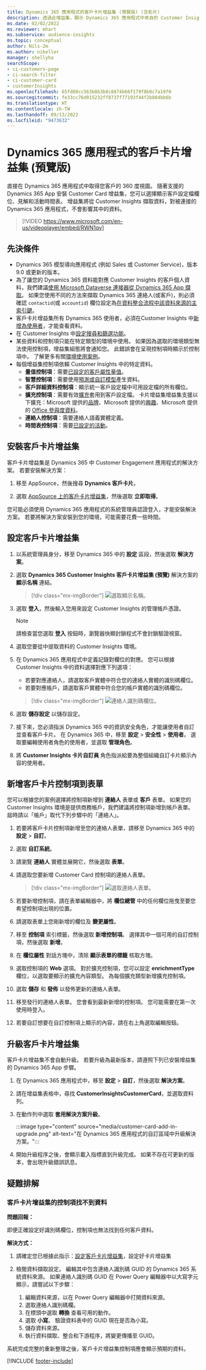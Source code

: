 ```yaml
---
title: Dynamics 365 應用程式的客戶卡片增益集 (預覽版) (含影片)
description: 透過此增益集，顯示 Dynamics 365 應用程式中來自的 Customer Insights 的客戶個人資料。
ms.date: 02/02/2022
ms.reviewer: mhart
ms.subservice: audience-insights
ms.topic: conceptual
author: Nils-2m
ms.author: nikeller
manager: shellyha
searchScope:
- ci-customers-page
- ci-search-filter
- ci-customer-card
- customerInsights
ms.openlocfilehash: 65fd80cc563b8b3b8c8874b66f179f8b0c7a19f0
ms.sourcegitcommit: fe33cc76d015232ff8737f77193f44f2b884bb6b
ms.translationtype: HT
ms.contentlocale: zh-TW
ms.lasthandoff: 09/13/2022
ms.locfileid: "9473632"
---
```

# <a name="customer-card-add-in-for-dynamics-365-apps-preview"></a>Dynamics 365 應用程式的客戶卡片增益集 (預覽版)

直接在 Dynamics 365 應用程式中取得您客戶的 360 度視圖。 隨著支援的 Dynamics 365 App 安裝 Customer Card 增益集，您可以選擇顯示客戶設定檔欄位、見解和活動時間表。 增益集將從 Customer Insights 擷取資料，對被連接的 Dynamics 365 應用程式，不會影響其中的資料。

> [!VIDEO https://www.microsoft.com/en-us/videoplayer/embed/RWN1qv]

## <a name="prerequisites"></a>先決條件

- Dynamics 365 模型導向應用程式 (例如 Sales 或 Customer Service)，版本 9.0 或更新的版本。
- 為了讓您的 Dynamics 365 資料能對應 Customer Insights 的客戶個人資料，我們建議[使用 Microsoft Dataverse 連接器從 Dynamics 365 App 擷取](connect-power-query.md)。 如果您使用不同的方法來擷取 Dynamics 365 連絡人(或客戶)，則必須確認 `contactid`(或 `accountid`) 欄位設定為[在資料整合流程中該資料來源的主索引鍵](map-entities.md#select-primary-key-and-semantic-type-for-attributes)。
- 客戶卡片增益集所有 Dynamics 365 使用者，必須在Customer Insights 中[新增為使用者](permissions.md)，才能查看資料。
- 在 Customer Insights 中[設定搜尋和篩選功能](search-filter-index.md)。
- 某些資料和控制項只能在特定類型的環境中使用。 如果因為選取的環境類型無法使用控制項，增益集組態將會通知您。 此錯誤會在呈現控制項時顯示於控制項中。 了解更多有關[環境使用案例](work-with-business-accounts.md)。
- 每個增益集控制項依賴 Customer Insights 中的特定資料。
  - **量值控制項**：需要[已設定的客戶屬性量值](measures.md)。
  - **智慧控制項**：需要使用[預測或自訂模型](predictions-overview.md)產生資料。
  - **客戶詳細資料控制項**：顯示統一客戶設定檔中可用設定檔的所有欄位。
  - **擴充控制項**：需要有效[擴充](enrichment-hub.md)套用到客戶設定檔。 卡片增益集增益集支援以下擴充：Microsoft 提供的[品牌](enrichment-microsoft.md)、Microsoft 提供的[興趣](enrichment-microsoft.md)、Microsoft 提供的 [Office 參與度資料](enrichment-office.md)。
  - **連絡人控制項**：需要連絡人語義實體定義。
  - **時間表控制項**：需要[已設定的活動](activities.md)。

## <a name="install-the-customer-card-add-in"></a>安裝客戶卡片增益集

客戶卡片增益集是 Dynamics 365 中 Customer Engagement 應用程式的解決方案。 若要安裝解決方案：

1. 移至 AppSource，然後搜尋 **Dynamics 客戶卡片**。

1. 選取 [AppSource 上的客戶卡片增益集](https://appsource.microsoft.com/product/dynamics-365/mscrm.dynamics_365_customer_insights_customer_card_addin?tab=Overview)，然後選取 **立即取得**。

您可能必須使用 Dynamics 365 應用程式的系統管理員認證登入，才能安裝解決方案。 若要將解決方案安裝到您的環境，可能需要花費一些時間。

## <a name="configure-the-customer-card-add-in"></a>設定客戶卡片增益集

1. 以系統管理員身分，移至 Dynamics 365 中的 **設定** 區段，然後選取 **解決方案**。

1. 選取 **Dynamics 365 Customer Insights 客戶卡片增益集 (預覽)** 解決方案的 **顯示名稱** 連結。

   > [!div class="mx-imgBorder"]
   > ![選取顯示名稱。](media/select-display-name.png "請選取顯示名稱。")

1. 選取 **登入**，然後輸入您用來設定 Customer Insights 的管理帳戶憑證。

   > [!NOTE]
   > 請檢查當您選取 **登入** 按鈕時，瀏覽器快顯封鎖程式不會封鎖驗證視窗。

1. 選取您要從中提取資料的 Customer Insights 環境。

1. 在 Dynamics 365 應用程式中定義記錄對欄位的對應。 您可以根據 Customer Insights 中的資料選擇對應下列選項：
   - 若要對應連絡人，請選取客戶實體中符合您的連絡人實體的識別碼欄位。
   - 若要對應帳戶，請選取客戶實體中符合您的帳戶實體的識別碼欄位。

   > [!div class="mx-imgBorder"]
   > ![連絡人識別碼欄位。](media/contact-id-field.png "連絡人識別碼欄位。")

1. 選取 **儲存設定** 以儲存設定。

1. 接下來，您必須指派 Dynamics 365 中的資訊安全角色，才能讓使用者自訂並查看客戶卡片。 在 Dynamics 365 中，移至 **設定** > **安全性** > **使用者**。 選取要編輯使用者角色的使用者，並選取 **管理角色**。

1. 將 **Customer Insights 卡片自訂員** 角色指派給要為整個組織自訂卡片顯示內容的使用者。

## <a name="add-customer-card-controls-to-forms"></a>新增客戶卡片控制項到表單

您可以根據您的案例選擇將控制項新增到 **連絡人** 表單或 **客戶** 表單。 如果您的 Customer Insights 環境是提供商務帳戶，我們建議將控制項新增到帳戶表單。 屆時請以「帳戶」取代下列步驟中的「連絡人」。

1. 若要將客戶卡片控制項新增至您的連絡人表單，請移至 Dynamics 365 中的 **設定** > **自訂**。

1. 選取 **自訂系統**。

1. 請瀏覽 **連絡人** 實體並展開它，然後選取 **表單**。

1. 請選取您要新增 Customer Card 控制項的連絡人表單。

    > [!div class="mx-imgBorder"]
    > ![選取連絡人表單。](media/contact-active-forms.png "請選取連絡人表單。")

1. 若要新增控制項，請在表單編輯器中，將 **欄位總管** 中的任何欄位拖曳至要您希望控制項出現的位置。

1. 請選取表單上您剛新增的欄位及 **變更屬性**。

1. 移至 **控制項** 索引標籤，然後選取 **新增控制項**。 選擇其中一個可用的自訂控制項，然後選取 **新增**。

1. 在 **欄位屬性** 對話方塊中，清除 **顯示表單的標籤** 核取方塊。

1. 選取控制項的 **Web** 選項。 對於擴充控制項，您可以設定 **enrichmentType** 欄位，以選取要顯示的擴充內容類型。 為每個擴充類型新增擴充控制項。

1. 選取 **儲存** 和 **發佈** 以發佈更新的連絡人表單。

1. 移至發行的連絡人表單。 您會看到最新新增的控制項。 您可能需要在第一次使用時登入。

1. 若要自訂想要在自訂控制項上顯示的內容，請在右上角選取編輯按鈕。

## <a name="upgrade-customer-card-add-in"></a>升級客戶卡片增益集

客戶卡片增益集不會自動升級。 若要升級為最新版本，請遵照下列已安裝增益集的 Dynamics 365 App 步驟。

1. 在 Dynamics 365 應用程式中，移至 **設定** > **自訂**，然後選取 **解決方案**。

1. 請在增益集表格中，尋找 **CustomerInsightsCustomerCard**，並選取資料列。

1. 在動作列中選取 **套用解決方案升級**。

   :::image type="content" source="media/customer-card-add-in-upgrade.png" alt-text="在 Dynamics 365 應用程式的自訂區域中升級解決方案。":::

1. 開始升級程序之後，會顯示載入指標直到升級完成。 如果不存在可更新的版本，會出現升級錯誤訊息。

## <a name="troubleshooting"></a>疑難排解​​

### <a name="controls-from-customer-card-add-in-dont-find-data"></a>客戶卡片增益集的控制項找不到資料

**問題回報：**

即便正確設定好識別碼欄位，控制項也無法找到任何客戶資料。  

**解決方式：**

1. 請確定您已根據此指示：[設定客戶卡片增益集](#configure-the-customer-card-add-in)，設定好卡片增益集

1. 檢閱資料擷取設定。 編輯其中包含連絡人識別碼 GUID 的 Dynamics 365 系統資料來源。 如果連絡人識別碼 GUID 在 Power Query 編輯器中以大寫字元顯示，請嘗試以下步驟：
    1. 編輯資料來源，以在 Power Query 編輯器中打開資料來源。
    1. 選取連絡人識別碼欄。
    1. 在標頭中選取 **轉換** 查看可用的動作。
    1. 選取 **小寫**。 驗證資料表中的 GUID 現在是否為小寫。
    1. 儲存資料來源。
    1. 執行資料擷取、整合和下游程序，將變更傳播至 GUID。

系統完成完整的重新整理之後，客戶卡片增益集控制項應會顯示預期的資料。

[!INCLUDE [footer-include](includes/footer-banner.md)]
